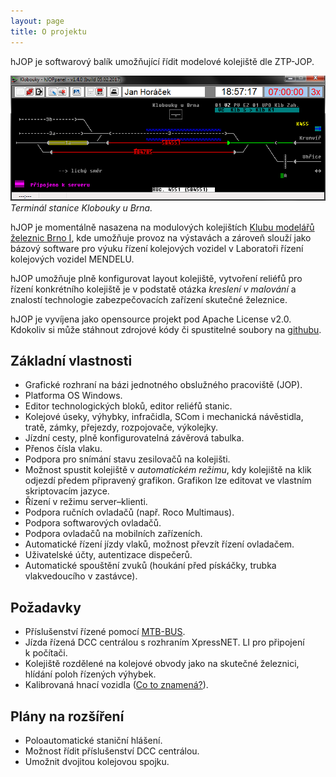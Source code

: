 ```yaml
---
layout: page
title: O projektu
---
```


hJOP je softwarový balík umožňující řídit modelové kolejiště dle ZTP-JOP.

![Řídící terminál](/assets/img/hJOPpanel-klb.png)
*Terminál stanice Klobouky u Brna.*

hJOP je momentálně nasazena na modulových kolejištích [Klubu modelářů železnic
Brno I](http://kmz-brno.cz/), kde umožňuje provoz na výstavách a zároveň slouží
jako bázový software pro výuku řízení kolejových vozidel v Laboratoři řízení
kolejových vozidel MENDELU.

hJOP umožňuje plně konfigurovat layout kolejiště, vytvoření reliéfů pro řízení
konkrétního kolejiště je v podstatě otázka *kreslení v malování* a znalostí
technologie zabezpečovacích zařízení skutečné železnice.

hJOP je vyvíjena jako opensource projekt pod Apache License v2.0. Kdokoliv si
může stáhnout zdrojové kódy či spustitelné soubory na
[githubu](https://github.com/kmzbrnoI/).

## Základní vlastnosti

 * Grafické rozhraní na bázi jednotného obslužného pracoviště (JOP).
 * Platforma OS Windows.
 * Editor technologických bloků, editor reliéfů stanic.
 * Kolejové úseky, výhybky, infračidla, SCom i mechanická návěstidla, tratě,
   zámky, přejezdy, rozpojovače, výkolejky.
 * Jízdní cesty, plně konfigurovatelná závěrová tabulka.
 * Přenos čísla vlaku.
 * Podpora pro snímání stavu zesilovačů na kolejišti.
 * Možnost spustit kolejiště v *automatickém režimu*, kdy kolejiště na klik
   odjezdí předem připravený grafikon. Grafikon lze editovat ve vlastním
   skriptovacím jazyce.
 * Řízení v režimu server–klienti.
 * Podpora ručních ovladačů (např. Roco Multimaus).
 * Podpora softwarových ovladačů.
 * Podpora ovladačů na mobilních zařízeních.
 * Automatické řízení jízdy vlaků, možnost převzít řízení ovladačem.
 * Uživatelské účty, autentizace dispečerů.
 * Automatické spouštění zvuků (houkání před pískáčky, trubka vlakvedoucího
   v zastávce).

## Požadavky

 * Příslušenství řízené pomocí [MTB-BUS](http://mtb.kmz-brno.cz/).
 * Jízda řízená DCC centrálou s rozhraním XpressNET. LI pro připojení k počítači.
 * Kolejiště rozdělené na kolejové obvody jako na skutečné železnici, hlídání
   poloh řízených výhybek.
 * Kalibrovaná hnací vozidla ([Co to znamená?](http://www.kmz-brno.cz/rychlostni-tabulky-pro-provoz-vozidel-na-klubovnich-kolejistich/)).

## Plány na rozšíření

 * Poloautomatické staniční hlášení.
 * Možnost řídit příslušenství DCC centrálou.
 * Umožnit dvojitou kolejovou spojku.

